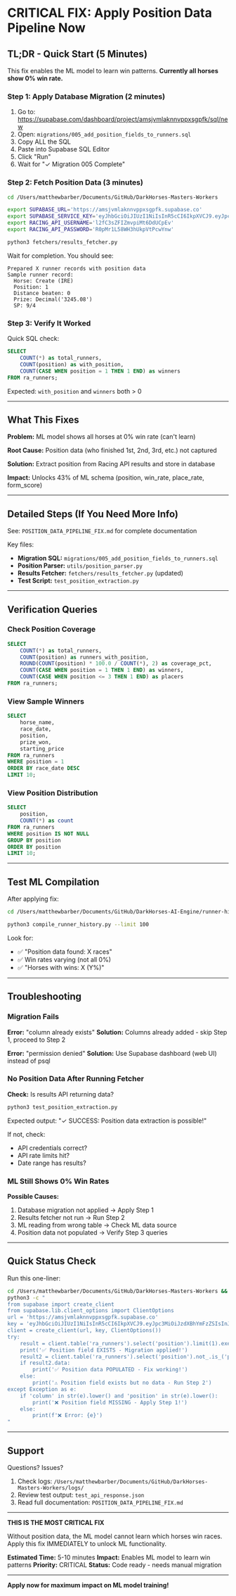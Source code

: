 # CRITICAL FIX: Apply Position Data Pipeline Now

## TL;DR - Quick Start (5 Minutes)

This fix enables the ML model to learn win patterns. **Currently all horses show 0% win rate.**

### Step 1: Apply Database Migration (2 minutes)

1. Go to: https://supabase.com/dashboard/project/amsjvmlaknnvppxsgpfk/sql/new
2. Open: `migrations/005_add_position_fields_to_runners.sql`
3. Copy ALL the SQL
4. Paste into Supabase SQL Editor
5. Click "Run"
6. Wait for "✓ Migration 005 Complete"

### Step 2: Fetch Position Data (3 minutes)

```bash
cd /Users/matthewbarber/Documents/GitHub/DarkHorses-Masters-Workers

export SUPABASE_URL='https://amsjvmlaknnvppxsgpfk.supabase.co'
export SUPABASE_SERVICE_KEY='eyJhbGciOiJIUzI1NiIsInR5cCI6IkpXVCJ9.eyJpc3MiOiJzdXBhYmFzZSIsInJlZiI6ImFtc2p2bWxha25udnBweHNncGZrIiwicm9sZSI6InNlcnZpY2Vfcm9sZSIsImlhdCI6MTc1MDAxNjQxNSwiZXhwIjoyMDY1NTkyNDE1fQ.8JiQWlaTBH18o8PvElYC5aBAKGw8cfdMBe8KbXTAukI'
export RACING_API_USERNAME='l2fC3sZFIZmvpiMt6DdUCpEv'
export RACING_API_PASSWORD='R0pMr1L58WH3hUkpVtPcwYnw'

python3 fetchers/results_fetcher.py
```

Wait for completion. You should see:
```
Prepared X runner records with position data
Sample runner record:
  Horse: Create (IRE)
  Position: 1
  Distance beaten: 0
  Prize: Decimal('3245.08')
  SP: 9/4
```

### Step 3: Verify It Worked

Quick SQL check:

```sql
SELECT
    COUNT(*) as total_runners,
    COUNT(position) as with_position,
    COUNT(CASE WHEN position = 1 THEN 1 END) as winners
FROM ra_runners;
```

Expected: `with_position` and `winners` both > 0

---

## What This Fixes

**Problem:** ML model shows all horses at 0% win rate (can't learn)

**Root Cause:** Position data (who finished 1st, 2nd, 3rd, etc.) not captured

**Solution:** Extract position from Racing API results and store in database

**Impact:** Unlocks 43% of ML schema (position, win_rate, place_rate, form_score)

---

## Detailed Steps (If You Need More Info)

See: `POSITION_DATA_PIPELINE_FIX.md` for complete documentation

Key files:
- **Migration SQL:** `migrations/005_add_position_fields_to_runners.sql`
- **Position Parser:** `utils/position_parser.py`
- **Results Fetcher:** `fetchers/results_fetcher.py` (updated)
- **Test Script:** `test_position_extraction.py`

---

## Verification Queries

### Check Position Coverage
```sql
SELECT
    COUNT(*) as total_runners,
    COUNT(position) as runners_with_position,
    ROUND(COUNT(position) * 100.0 / COUNT(*), 2) as coverage_pct,
    COUNT(CASE WHEN position = 1 THEN 1 END) as winners,
    COUNT(CASE WHEN position <= 3 THEN 1 END) as placers
FROM ra_runners;
```

### View Sample Winners
```sql
SELECT
    horse_name,
    race_date,
    position,
    prize_won,
    starting_price
FROM ra_runners
WHERE position = 1
ORDER BY race_date DESC
LIMIT 10;
```

### View Position Distribution
```sql
SELECT
    position,
    COUNT(*) as count
FROM ra_runners
WHERE position IS NOT NULL
GROUP BY position
ORDER BY position
LIMIT 10;
```

---

## Test ML Compilation

After applying fix:

```bash
cd /Users/matthewbarber/Documents/GitHub/DarkHorses-AI-Engine/runner-history-compilation

python3 compile_runner_history.py --limit 100
```

Look for:
- ✅ "Position data found: X races"
- ✅ Win rates varying (not all 0%)
- ✅ "Horses with wins: X (Y%)"

---

## Troubleshooting

### Migration Fails

**Error:** "column already exists"
**Solution:** Columns already added - skip Step 1, proceed to Step 2

**Error:** "permission denied"
**Solution:** Use Supabase dashboard (web UI) instead of psql

### No Position Data After Running Fetcher

**Check:** Is results API returning data?

```bash
python3 test_position_extraction.py
```

Expected output: "✓ SUCCESS: Position data extraction is possible!"

If not, check:
- API credentials correct?
- API rate limits hit?
- Date range has results?

### ML Still Shows 0% Win Rates

**Possible Causes:**
1. Database migration not applied → Apply Step 1
2. Results fetcher not run → Run Step 2
3. ML reading from wrong table → Check ML data source
4. Position data not populated → Verify Step 3 queries

---

## Quick Status Check

Run this one-liner:

```bash
cd /Users/matthewbarber/Documents/GitHub/DarkHorses-Masters-Workers && \
python3 -c "
from supabase import create_client
from supabase.lib.client_options import ClientOptions
url = 'https://amsjvmlaknnvppxsgpfk.supabase.co'
key = 'eyJhbGciOiJIUzI1NiIsInR5cCI6IkpXVCJ9.eyJpc3MiOiJzdXBhYmFzZSIsInJlZiI6ImFtc2p2bWxha25udnBweHNncGZrIiwicm9sZSI6InNlcnZpY2Vfcm9sZSIsImlhdCI6MTc1MDAxNjQxNSwiZXhwIjoyMDY1NTkyNDE1fQ.8JiQWlaTBH18o8PvElYC5aBAKGw8cfdMBe8KbXTAukI'
client = create_client(url, key, ClientOptions())
try:
    result = client.table('ra_runners').select('position').limit(1).execute()
    print('✅ Position field EXISTS - Migration applied!')
    result2 = client.table('ra_runners').select('position').not_.is_('position', 'null').limit(1).execute()
    if result2.data:
        print('✅ Position data POPULATED - Fix working!')
    else:
        print('⚠️ Position field exists but no data - Run Step 2')
except Exception as e:
    if 'column' in str(e).lower() and 'position' in str(e).lower():
        print('❌ Position field MISSING - Apply Step 1!')
    else:
        print(f'❌ Error: {e}')
"
```

---

## Support

Questions? Issues?

1. Check logs: `/Users/matthewbarber/Documents/GitHub/DarkHorses-Masters-Workers/logs/`
2. Review test output: `test_api_response.json`
3. Read full documentation: `POSITION_DATA_PIPELINE_FIX.md`

---

**THIS IS THE MOST CRITICAL FIX**

Without position data, the ML model cannot learn which horses win races. Apply this fix IMMEDIATELY to unlock ML functionality.

**Estimated Time:** 5-10 minutes
**Impact:** Enables ML model to learn win patterns
**Priority:** CRITICAL
**Status:** Code ready - needs manual migration

---

**Apply now for maximum impact on ML model training!**

